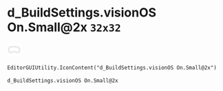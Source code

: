 # d_BuildSettings.visionOS On.Small@2x `32x32`
<img src="/img/d_BuildSettings.visionOS%20On.Small.png" width=32 height=32>

``` CSharp
EditorGUIUtility.IconContent("d_BuildSettings.visionOS On.Small@2x")
```
```
d_BuildSettings.visionOS On.Small@2x
```
